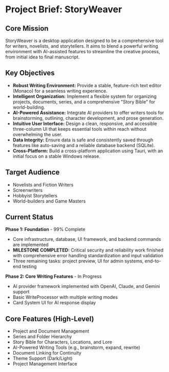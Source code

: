 # Project Brief: StoryWeaver

## Core Mission
StoryWeaver is a desktop application designed to be a comprehensive tool for writers, novelists, and storytellers. It aims to blend a powerful writing environment with AI-assisted features to streamline the creative process, from initial idea to final manuscript.

## Key Objectives
- **Robust Writing Environment:** Provide a stable, feature-rich text editor (Monaco) for a seamless writing experience.
- **Intelligent Organization:** Implement a flexible system for organizing projects, documents, series, and a comprehensive "Story Bible" for world-building.
- **AI-Powered Assistance:** Integrate AI providers to offer writers tools for brainstorming, outlining, character development, and prose generation.
- **Intuitive User Interface:** Design a clean, responsive, and accessible three-column UI that keeps essential tools within reach without overwhelming the user.
- **Data Integrity:** Ensure data is safe and consistently saved through features like auto-saving and a reliable database backend (SQLite).
- **Cross-Platform:** Build a cross-platform application using Tauri, with an initial focus on a stable Windows release.

## Target Audience
- Novelists and Fiction Writers
- Screenwriters
- Hobbyist Storytellers
- World-builders and Game Masters

## Current Status
**Phase 1: Foundation** - 99% Complete
- Core infrastructure, database, UI framework, and backend commands are implemented
- **MILESTONE COMPLETED:** Critical security and reliability work finished with comprehensive error handling standardization and input validation
- Three remaining tasks: project preview, UI for admin systems, end-to-end testing

**Phase 2: Core Writing Features** - In Progress
- AI provider framework implemented with OpenAI, Claude, and Gemini support
- Basic WriteProcessor with multiple writing modes
- Card System UI for AI response display

## Core Features (High-Level)
- Project and Document Management
- Series and Folder Hierarchy
- Story Bible for Characters, Locations, and Lore
- AI-Powered Writing Tools (e.g., brainstorm, expand, rewrite)
- Document Linking for Continuity
- Theme Support (Dark/Light)
- Project Management Interface
